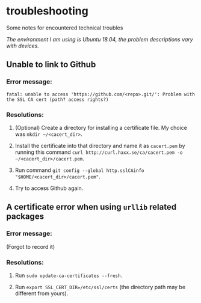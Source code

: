 # troubleshooting
Some notes for encountered technical troubles

*The environment I am using is Ubuntu 18.04, the problem descriptions vary with devices.*

## Unable to link to Github

### Error message: 

`fatal: unable to access 'https://github.com/<repo>.git/': Problem with the SSL CA cert (path? access rights?)`

### Resolutions:

1. (Optional) Create a directory for installing a certificate file. My choice was `mkdir ~/<cacert_dir>`.

2. Install the certificate into that directory and name it as `cacert.pem` by running this command `curl http://curl.haxx.se/ca/cacert.pem -o ~/<cacert_dir>/cacert.pem`.

3. Run command `git config --global http.sslCAinfo "$HOME/<cacert_dir>/cacert.pem"`.

4. Try to access Github again.


## A certificate error when using `urllib` related packages

### Error message: 

(Forgot to record it)

### Resolutions:

1. Run `sudo update-ca-certificates --fresh`.

2. Run `export SSL_CERT_DIR=/etc/ssl/certs` (the directory path may be different from yours).
